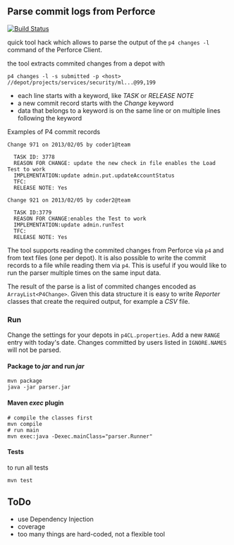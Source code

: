 ## Parse commit logs from Perforce

[![Build Status](https://travis-ci.org/RawIron/p4-commit-parse.svg)](https://travis-ci.org/RawIron/p4-commit-parse)


quick tool hack which allows to parse the output of the `p4 changes -l` command of the  Perforce Client.

the tool extracts commited changes from a depot with
```
p4 changes -l -s submitted -p <host> //depot/projects/services/security/ml...@99,199
```

* each line starts with a keyword, like _TASK_ or _RELEASE NOTE_
* a new commit record starts with the _Change_ keyword
* data that belongs to a keyword is on the same line or on multiple lines following the keyword

Examples of P4 commit records
```
Change 971 on 2013/02/05 by coder1@team

  TASK ID: 3778
  REASON FOR CHANGE: update the new check in file enables the Load Test to work
  IMPLEMENTATION:update admin.put.updateAccountStatus
  TFC:
  RELEASE NOTE: Yes

Change 921 on 2013/02/05 by coder2@team

  TASK ID:3779
  REASON FOR CHANGE:enables the Test to work
  IMPLEMENTATION:update admin.runTest
  TFC:
  RELEASE NOTE: Yes
```

The tool supports reading the commited changes from Perforce via `p4` and from text files (one per depot).
It is also possible to write the commit records to a file while reading them via `p4`.
This is useful if you would like to run the parser multiple times on the same input data.

The result of the parse is a list of commited changes encoded as `ArrayList<P4Change>`.
Given this data structure it is easy to write *Reporter* classes that create the required output, for example a *CSV* file.

### Run
Change the settings for your depots in `p4CL.properties`.
Add a new `RANGE` entry with today's date.
Changes committed by users listed in `IGNORE.NAMES` will not be parsed.

#### Package to *jar* and run *jar*
```
mvn package
java -jar parser.jar
```

#### Maven *exec* plugin
```
# compile the classes first
mvn compile
# run main
mvn exec:java -Dexec.mainClass="parser.Runner"
```

#### Tests
to run all tests
```
mvn test
```

## ToDo

* use Dependency Injection
* coverage
* too many things are hard-coded, not a flexible tool
